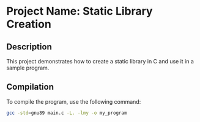 # Project Name: Static Library Creation

## Description
This project demonstrates how to create a static library in C and use it in a sample program.

## Compilation
To compile the program, use the following command:
```bash
gcc -std=gnu89 main.c -L. -lmy -o my_program

